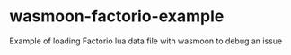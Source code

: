# wasmoon-factorio-example
Example of loading Factorio lua data file with wasmoon to debug an issue

